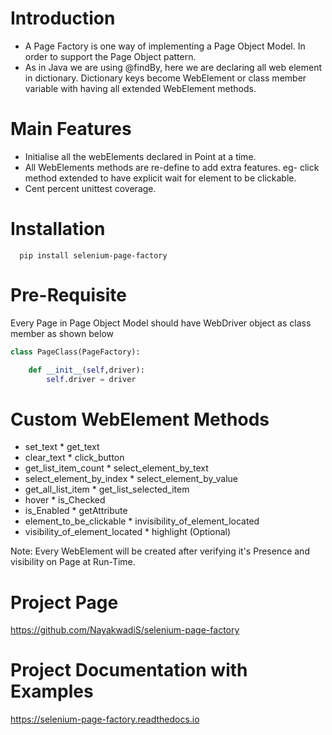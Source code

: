 
Introduction
============

* A Page Factory is one way of implementing a Page Object Model. In order to support the Page Object pattern.
* As in Java we are using @findBy, here we are declaring all web element in dictionary.
Dictionary keys become WebElement or class member variable with having all extended WebElement methods.
  

Main Features
=============

* Initialise all the webElements declared in Point at a time.
* All WebElements methods are re-define to add extra features. eg- click method extended to have explicit wait for element to be clickable.
* Cent percent unittest coverage.

Installation
=============

```shell
  pip install selenium-page-factory
```

Pre-Requisite
=============
Every Page in Page Object Model should have WebDriver object as class member
as shown below

```python
class PageClass(PageFactory):

    def __init__(self,driver):
        self.driver = driver
```

Custom WebElement Methods
==========================
* set_text							* get_text
* clear_text						* click_button
* get_list_item_count				* select_element_by_text
* select_element_by_index			* select_element_by_value
* get_all_list_item					* get_list_selected_item
* hover								* is_Checked
* is_Enabled						* getAttribute
* element_to_be_clickable			* invisibility_of_element_located
* visibility_of_element_located		* highlight (Optional)

 
Note: 
Every WebElement will be created after verifying it's Presence and visibility on Page at Run-Time. 


Project Page
=============
https://github.com/NayakwadiS/selenium-page-factory


Project Documentation with Examples
===================================
https://selenium-page-factory.readthedocs.io

